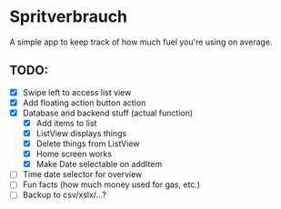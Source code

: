 #  Spritverbrauch

A simple app to keep track of how much fuel you're using on average.


## TODO:

- [x] Swipe left to access list view
- [x] Add floating action button action
- [x] Database and backend stuff (actual function)
    - [x] Add items to list
    - [x] ListView displays things
    - [x] Delete things from ListView
    - [x] Home screen works
    - [x] Make Date selectable on addItem
- [ ] Time date selector for overview
- [ ] Fun facts (how much money used for gas, etc.)
- [ ] Backup to csv/xslx/...?